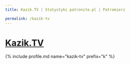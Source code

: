 ```yaml
---
title: Kazik.TV | Statystyki patronite.pl | Patromierz

permalink: /kazik-tv
---
```


# [Kazik.TV](https://patronite.pl/kazik-tv)

{% include profile.md name="kazik-tv" prefix="k" %}
